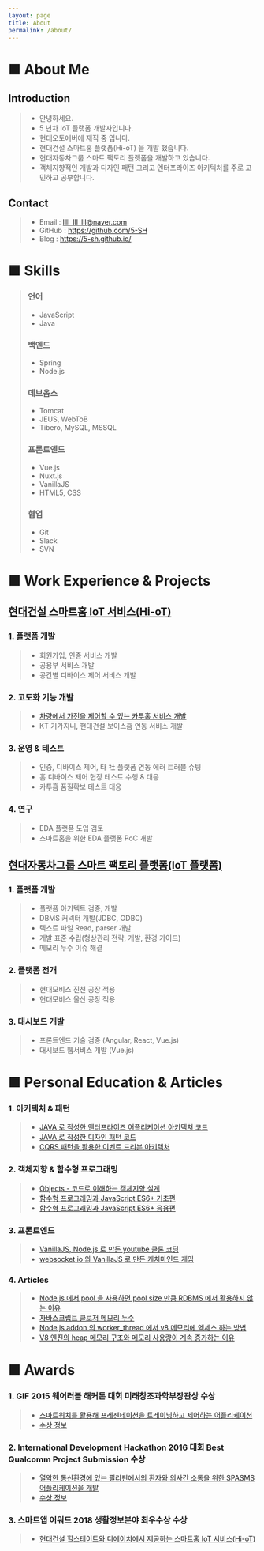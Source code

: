```yaml
---
layout: page
title: About
permalink: /about/
---
```


# ■ About Me
## Introduction
>   - 안녕하세요.
>   - 5 년차 IoT 플랫폼 개발자입니다.
>   - 현대오토에버에 재직 중 입니다.
>   - 현대건설 스마트홈 플랫폼(Hi-oT) 을 개발 했습니다.
>   - 현대자동차그룹 스마트 팩토리 플랫폼을 개발하고 있습니다.
>   - 객체지향적인 개발과 디자인 패턴 그리고 엔터프라이즈 아키텍처를 주로 고민하고 공부합니다.

## Contact 
>   - Email :  llll_lll_lll@naver.com
>   - GitHub : https://github.com/5-SH
>   - Blog : https://5-sh.github.io/   

# ■ Skills
> ### 언어
>   - JavaScript
>   - Java
> 
> ### 백엔드
>   - Spring
>   - Node.js
> 
> ### 데브옵스  
>   - Tomcat
>   - JEUS, WebToB
>   - Tibero, MySQL, MSSQL
> 
> ### 프론트엔드
>   - Vue.js
>   - Nuxt.js
>   - VanillaJS
>   - HTML5, CSS
> 
> ### 협업
>   - Git
>   - Slack
>   - SVN

# ■ Work Experience & Projects
## [현대건설 스마트홈 IoT 서비스(Hi-oT)](https://www.hyundai.co.kr/TechInnovation/Etc/Hiot.hub   )
### 1. 플랫폼 개발
>  - 회원가입, 인증 서비스 개발
>  - 공용부 서비스 개발
>  - 공간별 디바이스 제어 서비스 개발

### 2. 고도화 기능 개발
>  - [차량에서 가전을 제어할 수 있는 카투홈 서비스 개발](https://www.hyundai.com/kr/ko/customer-service/bluelink/bluelink-service/smart-control/car-to-home)
>  - KT 기가지니, 현대건설 보이스홈 연동 서비스 개발

### 3. 운영 & 테스트
>  - 인증, 디바이스 제어, 타 社 플랫폼 연동 에러 트러블 슈팅
>  - 홈 디바이스 제어 현장 테스트 수행 & 대응
>  - 카투홈 품질확보 테스트 대응

### 4. 연구
>  - EDA 플랫폼 도입 검토
>  - 스마트홈을 위한 EDA 플랫폼 PoC 개발

## [현대자동차그룹 스마트 팩토리 플랫폼(IoT 플랫폼)](https://www.hyundai-autoever.com/kor/business-area/digital-transformation/smart-factory/contents.do?cntnSeq=352)
### 1. 플랫폼 개발
>  - 플랫폼 아키텍트 검증, 개발
>  - DBMS 커넥터 개발(JDBC, ODBC)
>  - 텍스트 파일 Read, parser 개발
>  - 개발 표준 수립(형상관리 전략, 개발, 환경 가이드)
>  - 메모리 누수 이슈 해결

### 2. 플랫폼 전개
>  - 현대모비스 진천 공장 적용
>  - 현대모비스 울산 공장 적용

### 3. 대시보드 개발
>  - 프론트엔드 기술 검증 (Angular, React, Vue.js)
>  - 대시보드 웹서비스 개발 (Vue.js)

# ■ Personal Education & Articles
### 1. 아키텍처 & 패턴
>   - [JAVA 로 작성한 엔터프라이즈 어플리케이션 아키텍처 코드](https://github.com/5-SH/Enterprise_Application_Architecture)
>   - [JAVA 로 작성한 디자인 패턴 코드](https://github.com/5-SH/design_pattern_java)
>   - [CQRS 패턴을 활용한 이벤트 드리븐 아키텍처](https://github.com/5-SH/java_cqrs)
 
### 2. 객체지향 & 함수형 프로그래밍
>   - [Objects - 코드로 이해하는 객체지향 설계](https://github.com/5-SH/Objects)
>   - [함수형 프로그래밍과 JavaScript ES6+ 기초편](https://github.com/5-SH/Objects)
>   - [함수형 프로그래밍과 JavaScript ES6+ 응용편](https://github.com/5-SH/functional_promgramming_application)
 
### 3. 프론트엔드
>   - [VanillaJS, Node.js 로 만든 youtube 클론 코딩](https://github.com/5-SH/wetube)
>   - [websocket.io 와 VanillaJS 로 만든 캐치마인드 게임](https://github.com/5-SH/guess-mine)
 
### 4. Articles
>   - [Node.js 에서 pool 을 사용하면 pool size 만큼 RDBMS 에서 활용하지 않는 이유](https://5-sh.github.io/nodejs/2021/06/23/unixODBC-pool-nodejs-session-pool.html)
>   - [자바스크립트 클로저 메모리 누수](https://5-sh.github.io/javascript/2021/04/27/javascript-closure-memory-leak.html)
>   - [Node.js addon 의 worker_thread 에서 v8 메모리에 엑세스 하는 방법](https://5-sh.github.io/nodejs/2021/07/16/how-not-to-access-nodejs-from-c-worker-thread.html)
>   - [V8 엔진의 heap 메모리 구조와 메모리 사용량이 계속 증가하는 이유](https://5-sh.github.io/nodejs/2021/05/13/v8-heap-memory-and-why-memory-usage-keep-on-growing.html)

# ■ Awards
### 1. GIF 2015 웨어러블 해커톤 대회 미래창조과학부장관상 수상   
> - [스마트워치를 활용해 프레젠테이션을 트레이닝하고 제어하는 어플리케이션](https://github.com/5-SH/PREZENTAINER)
> - [수상 정보](https://pnu.edu/kor/CMS/Board/Board.do?mCode=MN109&page=27&mgr_seq=12&mode=view&mgr_seq=12&board_seq=331918)

### 2. International Development Hackathon 2016 대회 Best Qualcomm Project Submission 수상
> - [열악한 통신환경에 있는 필리핀에서의 환자와 의사간 소통을 위한 SPASMS 어플리케이션을 개발](https://devpost.com/software/idhack2016-9nb7rk)
> - [수상 정보](http://his.pusan.ac.kr/bbs/cse/2609/569240/artclView.do)

### 3. 스마트앱 어워드 2018 생활정보분야 최우수상 수상
> - [현대건설 힐스테이트와 디에이치에서 제공하는 스마트홈 IoT 서비스(Hi-oT)](http://www.i-award.or.kr/smart/prize/2018/Awarded02.aspx)

